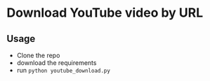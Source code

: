 # Download YouTube video by URL

## Usage

- Clone the repo
- download the requirements
- run `python youtube_download.py`

